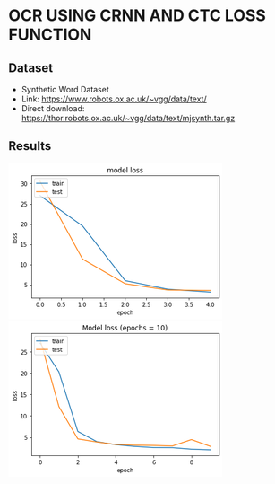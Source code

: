 # OCR USING CRNN AND CTC LOSS FUNCTION

## Dataset
- Synthetic Word Dataset
- Link: https://www.robots.ox.ac.uk/~vgg/data/text/
- Direct download: https://thor.robots.ox.ac.uk/~vgg/data/text/mjsynth.tar.gz

## Results

![](img/5.png)
![](img/10.png)